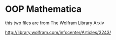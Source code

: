 # OOP Mathematica

this two files are from The Wolfram Library Arxiv

<http://library.wolfram.com/infocenter/Articles/3243/>
